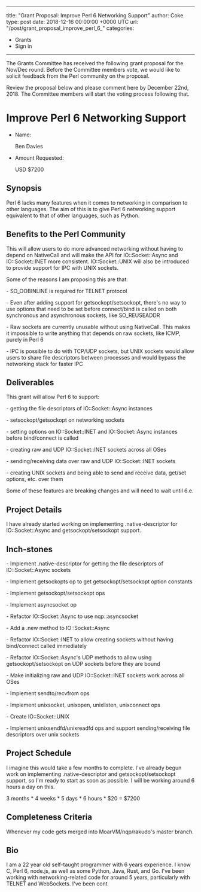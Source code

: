
---
title: "Grant Proposal: Improve Perl 6 Networking Support"
author: Coke
type: post
date: 2018-12-16 00:00:00 +0000 UTC
url: "/post/grant_proposal_improve_perl_6_"
categories:
 - Grants
 - Sign in

---

The Grants Committee has received the following grant proposal for the Nov/Dec round.
Before the Committee members vote, we would like to solicit feedback from the Perl
community on the proposal.

Review the proposal below and please comment here by December 22nd, 2018.
The Committee members will start the voting process following that.

# Improve Perl 6 Networking Support

- Name:

    Ben Davies

- Amount Requested:

    USD $7200

## Synopsis

Perl 6 lacks many features when it comes to networking in comparison to other
languages. The aim of this is to give Perl 6 networking support equivalent to
that of other languages, such as Python.

## Benefits to the Perl Community

This will allow users to do more advanced networking without having to depend
on NativeCall and will make the API for IO::Socket::Async and IO::Socket::INET
more consistent. IO::Socket::UNIX will also be introduced to provide support
for IPC with UNIX sockets.

Some of the reasons I am proposing this are that:

\- SO\_OOBINLINE is required for TELNET protocol

\- Even after adding support for getsockopt/setsockopt, there's no way to use options that need to be set before connect/bind is called on both synchronous and asynchronous sockets, like SO\_REUSEADDR

\- Raw sockets are currently unusable without using NativeCall. This makes it impossible to write anything that depends on raw sockets, like ICMP, purely in Perl 6

\- IPC is possible to do with TCP/UDP sockets, but UNIX sockets would allow users to share file descriptors between processes and would bypass the networking stack for faster IPC

## Deliverables

This grant will allow Perl 6 to support:

\- getting the file descriptors of IO::Socket::Async instances

\- setsockopt/getsockopt on networking sockets

\- setting options on IO::Socket::INET and IO::Socket::Async instances before bind/connect is called

\- creating raw and UDP IO::Socket::INET sockets across all OSes

\- sending/receiving data over raw and UDP IO::Socket::INET sockets

\- creating UNIX sockets and being able to send and receive data, get/set options, etc. over them

Some of these features are breaking changes and will need to wait until 6.e.

## Project Details

I have already started working on implementing .native-descriptor for
IO::Socket::Async and getsockopt/setsockopt support.

## Inch-stones

\- Implement .native-descriptor for getting the file descriptors of IO::Socket::Async sockets

\- Implement getsockopts op to get getsockopt/setsockopt option constants

\- Implement getsockopt/setsockopt ops

\- Implement asyncsocket op

\- Refactor IO::Socket::Async to use nqp::asyncsocket

\- Add a .new method to IO::Socket::Async

\- Refactor IO::Socket::INET to allow creating sockets without having bind/connect called immediately

\- Refactor IO::Socket::Async's UDP methods to allow using getsockopt/setsockopt on UDP sockets before they are bound

\- Make initializing raw and UDP IO::Socket::INET sockets work across all OSes

\- Implement sendto/recvfrom ops

\- Implement unixsocket, unixopen, unixlisten, unixconnect ops

\- Create IO::Socket::UNIX

\- Implement unixsendfd/unixreadfd ops and support sending/receiving file descriptors over unix sockets

## Project Schedule

I imagine this would take a few months to complete. I've already begun work on
implementing .native-descriptor and getsockopt/setsockopt support, so I'm ready
to start as soon as possible. I will be working around 6 hours a day on this.

3 months \* 4 weeks \* 5 days \* 6 hours \* $20 = $7200

## Completeness Criteria

Whenever my code gets merged into MoarVM/nqp/rakudo's master branch.

## Bio

I am a 22 year old self-taught programmer with 6 years experience. I know C,
Perl 6, node.js, as well as some Python, Java, Rust, and Go. I've been working
with networking-related code for around 5 years, particularly with TELNET and
WebSockets. I've been cont